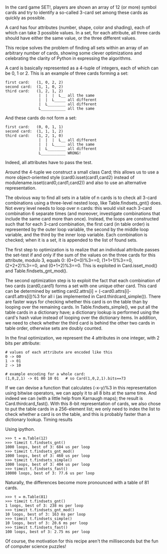 In the card game SET!, players are shown an array of 12 (or more) symbol cards and try to identify a so-called 3-card set among these cards as quickly as possible.

A card has four attributes (number, shape, color and shading), each of which can take 3 possible values. In a set, for each attribute, all three cards should have either the same value, or the three different values.

This recipe solves the problem of finding all sets within an array of an arbitrary number of cards, showing some clever optimizations and celebrating the clarity of Python in expressing the algorithms.



A card is basically represented as a 4-tuple of integers, each of which can be 0, 1 or 2. This is an example of three cards forming a set:

    first card:   (1, 0, 2, 2)
    second card:  (1, 1, 0, 2)
    third card:   (1, 2, 1, 2)
                   |  |  |  L__ all the same
                   |  |  L_____ all different
                   |  L________ all different
                   L___________ all the same

And these cards do not form a set:

    first card:   (0, 0, 1, 1)
    second card:  (1, 1, 1, 2)
    third card:   (1, 2, 1, 0)
                   |  |  |  L__ all different
                   |  |  L_____ all the same
                   |  L________ all different
                   L___________ WRONG!

Indeed, all attributes have to pass the test.

Around the 4-tuple we construct a small class Card; this allows us to use a more object-oriented style (card0.isset(card1,card2) instead of modulename.isset(card0,card1,card2)) and also to use an alternative representation.

The obvious way to find all sets in a table of n cards is to check all 3-card combinations using a three-level nested loop, like Table.findsets_gnt() does. Not every level needs to loop over n cards: this would visit each 3-card combination 6 separate times (and moreover, investigate combinations that include the same card more than once). Instead, the loops are constructed such that for each 3-card combination, the first card (in table order) is represented by the outer loop variable, the second by the middle loop variable, and the third by the inner loop variable. Each combination is checked; when it is a set, it is appended to the list of found sets.

The first step to optimization is to realize that an individual attribute passes the set-test if and only if the sum of the values on the three cards for this attribute, modulo 3, equals 0: (0+0+0)%3==0, (1+1+1)%3==0, (2+2+2)%3==0, and (0+1+2)%3==0. This is exploited in Card.isset_mod() and Table.findsets_gnt_mod().

The second optimization step is to exploit the fact that each combination of two cards (card0,card1) forms a set with one unique other card. This card can be determined by setting card2.attrs[i] = (-card0.attrs[i]-card1.attrs[i])%3 for all i (as implemented in Card.thirdcard_simple()). There are faster ways for checking whether this card is on the table than by looping over the remaining cards. In Table.findsets_simple(), we put all the table cards in a dictionary have; a dictionary lookup is performed using the card's hash value instead of looping over the dictionary items. In addition, we need to check whether the third card is behind the other two cards in table order, otherwise sets are doubly counted.

In the final optimization, we represent the 4 attributes in one integer, with 2 bits per attribute:

    # values of each attribute are encoded like this
    0 -> 00
    1 -> 01
    2 -> 10

    # example encoding for a whole card:
    (1,0,2,1) -> 01 00 10 01   # so Card(1,0,2,1).bits==73

If we can devise a function that calculates (-x-y)%3 in this representation using bitwise operators, we can apply it to all 8 bits at the same time. And indeed we can (with a little help from Karnaugh maps); the result is Card.thirdcard_fast(). With this 8-bit representation of cards, we also chose to put the table cards in a 256-element list; we only need to index the list to check whether a card is on the table, and this is probably faster than a dictionary lookup.
Timing results

Using ipython.

    >>> t = m.Table(12)
    >>> timeit t.findsets_gnt()
    1000 loops, best of 3: 684 us per loop
    >>> timeit t.findsets_gnt_mod()
    1000 loops, best of 3: 460 us per loop
    >>> timeit t.findsets_simple()
    1000 loops, best of 3: 404 us per loop
    >>> timeit t.findsets_fast()
    10000 loops, best of 3: 77.6 us per loop

Naturally, the differences become more pronounced with a table of 81 cards.

    >>> t = m.Table(81)
    >>> timeit t.findsets_gnt()
    1 loops, best of 3: 238 ms per loop
    >>> timeit t.findsets_gnt_mod()
    10 loops, best of 3: 163 ms per loop
    >>> timeit t.findsets_simple()
    10 loops, best of 3: 20.6 ms per loop
    >>> timeit t.findsets_fast()
    100 loops, best of 3: 2.75 ms per loop

Of course, the motivation for this recipe aren't the milliseconds but the fun of computer science puzzles!
